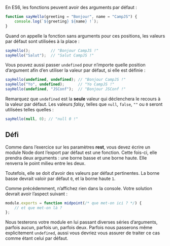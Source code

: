 En ES6, les fonctions peuvent avoir des arguments par défaut :

```js
function sayHello(greeting = "Bonjour", name = "CampJS") {
    console.log(`${greeting} ${name} !`);
}
```

Quand on appelle la fonction sans arguments pour ces positions, les valeurs par défaut sont utilisées à la place :

```js
sayHello();         // "Bonjour CampJS !"
sayHello("Salut");  // "Salut CampJS !"
```

Vous pouvez aussi passer `undefined` pour n’importe quelle position d’argument afin d’en utiliser la valeur par défaut, si elle est définie :

```js
sayHello(undefined, undefined); // "Bonjour CampJS !"
sayHello("Yo", undefined);      // "Yo CampJS !"
sayHello(undefined, "JSConf");  // "Bonjour JSConf !"
```

Remarquez que `undefined` est la **seule** valeur qui déclenchera le recours à la valeur par défaut. Les valeurs *falsy*, telles que `null`, `false`, `""` ou `0` seront utilisées telles quelles :

```js
sayHello(null, 0); // "null 0 !"
```

## Défi

Comme dans l’exercice sur les paramètres **rest**, vous devez écrire un module Node dont l’export par défaut est une fonction. Cette fois-ci, elle prendra deux arguments : une borne basse et une borne haute. Elle renverra le point milieu entre les deux.

Toutefois, elle se doit d’avoir des valeurs par défaut pertinentes. La borne basse devrait valoir par défaut `0`, et la borne haute `1`.

Comme précédemment, n’affichez rien dans la console. Votre solution devrait avoir l’aspect suivant :

```js
module.exports = function midpoint(/* que met-on ici ? */) {
    // et que met-on là ?
};
```

Nous testerons votre module en lui passant diverses séries d’arguments, parfois aucun, parfois un, parfois deux. Parfois nous passerons même explicitement `undefined`, aussi vous devriez vous assurer de traiter ce cas comme étant celui par défaut.
